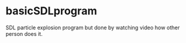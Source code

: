 # basicSDLprogram
SDL particle explosion program but done by watching video how other person does it.
